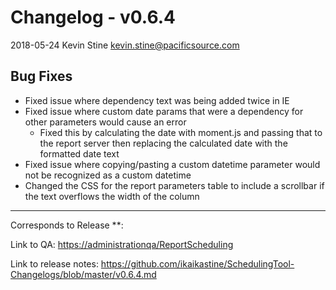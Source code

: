 # Changelog - v0.6.4

2018-05-24 Kevin Stine <kevin.stine@pacificsource.com>

## Bug Fixes

* Fixed issue where dependency text was being added twice in IE
* Fixed issue where custom date params that were a dependency for other parameters would cause an error
  * Fixed this by calculating the date with moment.js and passing that to the report server then replacing the calculated date with the formatted date text
* Fixed issue where copying/pasting a custom datetime parameter would not be recognized as a custom datetime
* Changed the CSS for the report parameters table to include a scrollbar if the text overflows the width of the column

___

Corresponds to Release **:

Link to QA: <https://administrationqa/ReportScheduling>

Link to release notes: <https://github.com/ikaikastine/SchedulingTool-Changelogs/blob/master/v0.6.4.md>